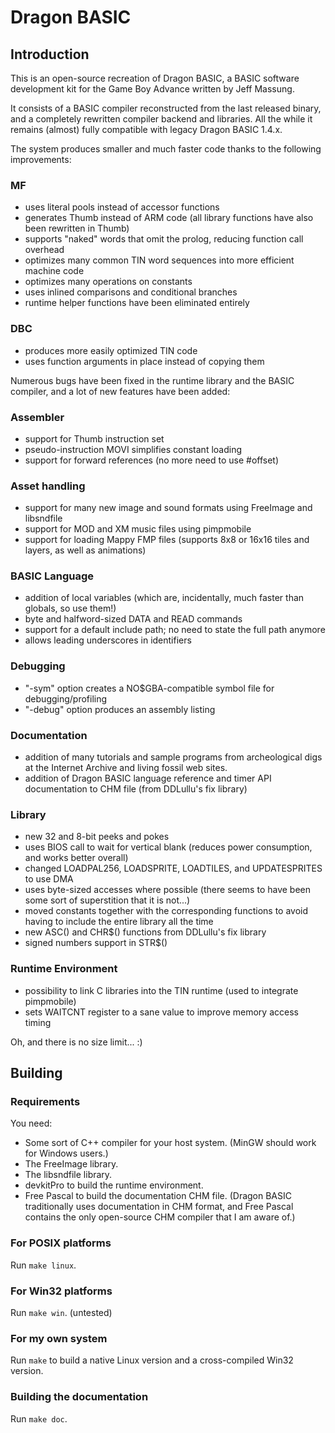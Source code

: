 # Dragon BASIC

## Introduction

This is an open-source recreation of Dragon BASIC, a BASIC software
development kit for the Game Boy Advance written by Jeff Massung.

It consists of a BASIC compiler reconstructed from the last released binary,
and a completely rewritten compiler backend and libraries.  All the while it
remains (almost) fully compatible with legacy Dragon BASIC 1.4.x.

The system produces smaller and much faster code thanks to the following
improvements:

### MF

- uses literal pools instead of accessor functions
- generates Thumb instead of ARM code (all library functions have also been
  rewritten in Thumb)
- supports "naked" words that omit the prolog, reducing function call
  overhead
- optimizes many common TIN word sequences into more efficient machine code
- optimizes many operations on constants
- uses inlined comparisons and conditional branches
- runtime helper functions have been eliminated entirely

### DBC

- produces more easily optimized TIN code
- uses function arguments in place instead of copying them


Numerous bugs have been fixed in the runtime library and the BASIC compiler,
and a lot of new features have been added:

### Assembler

- support for Thumb instruction set
- pseudo-instruction MOVI simplifies constant loading
- support for forward references (no more need to use #offset)

### Asset handling

- support for many new image and sound formats using FreeImage and
  libsndfile
- support for MOD and XM music files using pimpmobile
- support for loading Mappy FMP files (supports 8x8 or 16x16 tiles and
  layers, as well as animations)

### BASIC Language

- addition of local variables (which are, incidentally, much faster than
  globals, so use them!)
- byte and halfword-sized DATA and READ commands
- support for a default include path; no need to state the full path anymore
- allows leading underscores in identifiers

### Debugging

- "-sym" option creates a NO$GBA-compatible symbol file for
  debugging/profiling
- "-debug" option produces an assembly listing

### Documentation

- addition of many tutorials and sample programs from archeological digs at
  the Internet Archive and living fossil web sites.
- addition of Dragon BASIC language reference and timer API documentation to
  CHM file (from DDLullu's fix library)

### Library

- new 32 and 8-bit peeks and pokes
- uses BIOS call to wait for vertical blank (reduces power consumption, and
  works better overall)
- changed LOADPAL256, LOADSPRITE, LOADTILES, and UPDATESPRITES to use DMA
- uses byte-sized accesses where possible (there seems to have been some sort
  of superstition that it is not...)
- moved constants together with the corresponding functions to avoid having
  to include the entire library all the time
- new ASC() and CHR$() functions from DDLullu's fix library
- signed numbers support in STR$()

### Runtime Environment

- possibility to link C libraries into the TIN runtime (used to integrate
  pimpmobile)
- sets WAITCNT register to a sane value to improve memory access timing


Oh, and there is no size limit... :)

## Building

### Requirements

You need:

- Some sort of C++ compiler for your host system. (MinGW should work for
  Windows users.)
- The FreeImage library.
- The libsndfile library.
- devkitPro to build the runtime environment.
- Free Pascal to build the documentation CHM file. (Dragon BASIC
  traditionally uses documentation in CHM format, and Free Pascal contains
  the only open-source CHM compiler that I am aware of.)

### For POSIX platforms

Run `make linux`.

### For Win32 platforms

Run `make win`. (untested)

### For my own system

Run `make` to build a native Linux version and a cross-compiled Win32
version.

### Building the documentation

Run `make doc`.
